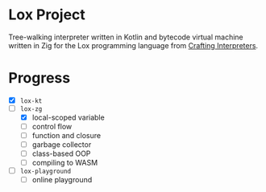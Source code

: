 # Lox Project

Tree-walking interpreter written in Kotlin and bytecode virtual machine written in Zig for the Lox programming language from [Crafting Interpreters][0].

# Progress

- [x] `lox-kt`
- [ ] `lox-zg`
  - [x] local-scoped variable
  - [ ] control flow
  - [ ] function and closure
  - [ ] garbage collector
  - [ ] class-based OOP
  - [ ] compiling to WASM
- [ ] `lox-playground`
  - [ ] online playground

[0]: https://craftinginterpreters.com/
